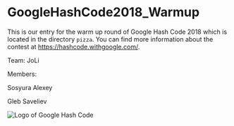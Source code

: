 # GoogleHashCode2018_Warmup

This is our entry for the warm up round of Google Hash Code 2018 which is located in the directory `pizza`.
You can find more information about the contest at https://hashcode.withgoogle.com/.

Team: JoLi

Members:

Sosyura Alexey

Gleb Saveliev

![Logo of Google Hash Code](https://hashcode.withgoogle.com/resources/logo/hashcode_hero.png)
